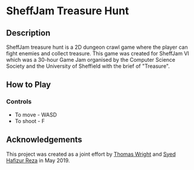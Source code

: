 # SheffJam Treasure Hunt

## Description

SheffJam treasure hunt is a 2D dungeon crawl game where the player can fight enemies and collect treasure. This game was created for SheffJam VI which was a 30-hour Game Jam organised by the Computer Science Society and the University of Sheffield with the brief of "Treasure".

## How to Play

### Controls

  * To move - WASD
  * To shoot - F

## Acknowledgements

This project was created as a joint effort by [Thomas Wright](https://github.com/twright1999) and [Syed Hafizur Reza](https://github.com/sreza1) in May 2019.
